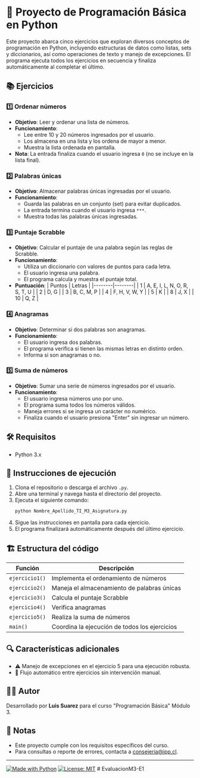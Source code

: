 # 🐍 Proyecto de Programación Básica en Python

Este proyecto abarca cinco ejercicios que exploran diversos conceptos de programación en Python, incluyendo estructuras de datos como listas, sets y diccionarios, así como operaciones de texto y manejo de excepciones. El programa ejecuta todos los ejercicios en secuencia y finaliza automáticamente al completar el último.

## 📚 Ejercicios

### 1️⃣ Ordenar números
- **Objetivo**: Leer y ordenar una lista de números.
- **Funcionamiento**: 
  - Lee entre 10 y 20 números ingresados por el usuario.
  - Los almacena en una lista y los ordena de mayor a menor.
  - Muestra la lista ordenada en pantalla.
- **Nota**: La entrada finaliza cuando el usuario ingresa `0` (no se incluye en la lista final).

### 2️⃣ Palabras únicas
- **Objetivo**: Almacenar palabras únicas ingresadas por el usuario.
- **Funcionamiento**:
  - Guarda las palabras en un conjunto (set) para evitar duplicados.
  - La entrada termina cuando el usuario ingresa `***`.
  - Muestra todas las palabras únicas ingresadas.

### 3️⃣ Puntaje Scrabble
- **Objetivo**: Calcular el puntaje de una palabra según las reglas de Scrabble.
- **Funcionamiento**:
  - Utiliza un diccionario con valores de puntos para cada letra.
  - El usuario ingresa una palabra.
  - El programa calcula y muestra el puntaje total.
- **Puntuación**:
  | Puntos | Letras |
  |--------|--------|
  | 1      | A, E, I, L, N, O, R, S, T, U |
  | 2      | D, G |
  | 3      | B, C, M, P |
  | 4      | F, H, V, W, Y |
  | 5      | K |
  | 8      | J, X |
  | 10     | Q, Z |

### 4️⃣ Anagramas
- **Objetivo**: Determinar si dos palabras son anagramas.
- **Funcionamiento**:
  - El usuario ingresa dos palabras.
  - El programa verifica si tienen las mismas letras en distinto orden.
  - Informa si son anagramas o no.

### 5️⃣ Suma de números
- **Objetivo**: Sumar una serie de números ingresados por el usuario.
- **Funcionamiento**:
  - El usuario ingresa números uno por uno.
  - El programa suma todos los números válidos.
  - Maneja errores si se ingresa un carácter no numérico.
  - Finaliza cuando el usuario presiona "Enter" sin ingresar un número.

## 🛠️ Requisitos

- Python 3.x

## 🚀 Instrucciones de ejecución

1. Clona el repositorio o descarga el archivo `.py`.
2. Abre una terminal y navega hasta el directorio del proyecto.
3. Ejecuta el siguiente comando:
   ```bash
   python Nombre_Apellido_TI_M3_Asignatura.py
   ```
4. Sigue las instrucciones en pantalla para cada ejercicio.
5. El programa finalizará automáticamente después del último ejercicio.

## 🏗️ Estructura del código

| Función | Descripción |
|---------|-------------|
| `ejercicio1()` | Implementa el ordenamiento de números |
| `ejercicio2()` | Maneja el almacenamiento de palabras únicas |
| `ejercicio3()` | Calcula el puntaje Scrabble |
| `ejercicio4()` | Verifica anagramas |
| `ejercicio5()` | Realiza la suma de números |
| `main()` | Coordina la ejecución de todos los ejercicios |

## 🔍 Características adicionales

- ⚠️ Manejo de excepciones en el ejercicio 5 para una ejecución robusta.
- 🔄 Flujo automático entre ejercicios sin intervención manual.

## 👨‍💻 Autor

Desarrollado por **Luis Suarez** para el curso "Programación Básica" Módulo 3.

## 📝 Notas

- Este proyecto cumple con los requisitos específicos del curso.
- Para consultas o reporte de errores, contacta a consejeria@ipp.cl.

---

[![Made with Python](https://img.shields.io/badge/Made%20with-Python-1f425f.svg)](https://www.python.org/)
[![License: MIT](https://img.shields.io/badge/License-MIT-yellow.svg)](https://opensource.org/licenses/MIT) # EvaluacionM3-E1
